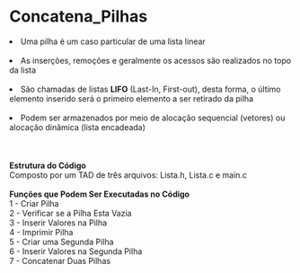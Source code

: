 # Concatena_Pilhas
<li>Uma pilha é um caso particular de uma lista linear</li></br>
<li>As inserções, remoções e geralmente os acessos são realizados no topo da lista</li></br>
<li>São chamadas de listas <b>LIFO</b> (Last-In, First-out), desta forma, o último elemento inserido será o primeiro elemento a ser retirado da pilha</li></br>
<li>Podem ser armazenados por meio de alocação sequencial (vetores) ou alocação dinâmica (lista encadeada)</li></br>
</br></br><b>Estrutura do Código</b></br>
Composto por um TAD de três arquivos: Lista.h, Lista.c e main.c</br></br>
<b>Funções que Podem Ser Executadas no Código</b></br>
1 - Criar Pilha<br>
2 - Verificar se a Pilha Esta Vazia<br>
3 - Inserir Valores na Pilha<br>
4 - Imprimir Pilha<br>
5 - Criar uma Segunda Pilha<br>
6 - Inserir Valores na Segunda Pilha<br>
7 - Concatenar Duas Pilhas<br>
